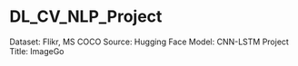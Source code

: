 # DL_CV_NLP_Project

Dataset: Flikr, MS COCO
Source: Hugging Face
Model: CNN-LSTM
Project Title: ImageGo
